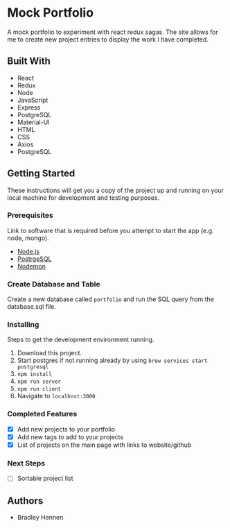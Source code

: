 # Mock Portfolio

A mock portfolio to experiment with react redux sagas. The site allows for me to create new project entries to display the work I have completed. 

## Built With

- React
- Redux
- Node
- JavaScript
- Express
- PostgreSQL
- Material-UI
- HTML
- CSS
- Axios
- PostgreSQL

## Getting Started

These instructions will get you a copy of the project up and running on your local machine for development and testing purposes.

### Prerequisites

Link to software that is required before you attempt to start the app (e.g. node, mongo).

- [Node.js](https://nodejs.org/en/)
- [PostrgeSQL](https://www.postgresql.org/)
- [Nodemon](https://nodemon.io/)

### Create Database and Table

Create a new database called `portfolio` and run the SQL query from the database.sql file. 

### Installing

Steps to get the development environment running.

1. Download this project.
2. Start postgres if not running already by using `brew services start postgresql`
3. `npm install`
4. `npm run server`
5. `npm run client`
6. Navigate to `localhost:3000`

### Completed Features

- [x] Add new projects to your portfolio
- [x] Add new tags to add to your projects
- [x] List of projects on the main page with links to website/github

### Next Steps

- [ ] Sortable project list

## Authors

* Bradley Hennen